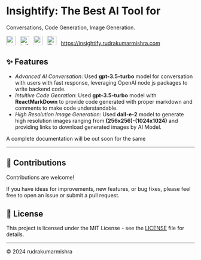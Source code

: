 # Insightify: The Best AI Tool for
Conversations, Code Generation, Image Generation.

<img style="height:25px" title="nextjs" src="https://github.com/marwin1991/profile-technology-icons/assets/136815194/5f8c622c-c217-4649-b0a9-7e0ee24bd704"/> &nbsp;
<img style="height:24px" title="tailwind" src="https://user-images.githubusercontent.com/25181517/202896760-337261ed-ee92-4979-84c4-d4b829c7355d.png"/> &nbsp;
<img style="height:25px" title="vercel" src="https://assets.vercel.com/image/upload/front/favicon/vercel/180x180.png"/> &nbsp;
<img style="height:25px" title="OpenAI" src="https://cdn.oaistatic.com/_next/static/media/favicon-32x32.be48395e.png"/> &nbsp;
https://insightify.rudrakumarmishra.com

## :sparkles: Features

- *Advanced AI Conversation*: Used <b>gpt-3.5-turbo</b> model for conversation with users with fast response, leveraging OpenAI node js packages to write backend code.
- *Intuitive Code Genration*: Used <b>gpt-3.5-turbo</b> model with <b>ReactMarkDown</b> to provide code generated with proper markdown and comments to make code understandable.
- *High Resolution Image Generation*: Used <b>dall-e-2</b> model to generate high resolution images ranging from <b>(256x256)-(1024x1024)</b> and providing links to download generated images by AI Model.

A complete documentation will be out soon for the same

<hr>

## :handshake: Contributions

Contributions are welcome! 

If you have ideas for improvements, new features, or bug fixes, please feel free to open an issue or submit a pull request.

## :book: License

This project is licensed under the MIT License - see the <a href='https://raw.githubusercontent.com/rudrakumarmishraa/insightify/main/LICENSE'>LICENSE</a> file for details.

<hr>

© 2024 rudrakumarmishra
